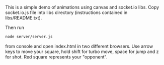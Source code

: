 This is a simple demo of animations using canvas and socket.io libs. Copy socket.io.js file into
libs directory (instructions contained in libs/README.txt).

Then run
```bash
node server/server.js
```
from console and open index.html in two different browsers.
Use arrow keys to move your square, hold shift for turbo move, space for jump and
z for shot. Red square represents your "opponent".
